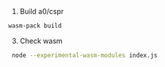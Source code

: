 1. Build a0/cspr

```bash
wasm-pack build
```

3. Check wasm

```bash
 node --experimental-wasm-modules index.js
```
